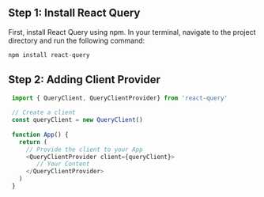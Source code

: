 ## Step 1: Install React Query
First, install React Query using npm. In your terminal, navigate to the project directory and run the following command:

```js
npm install react-query
```

## Step 2: Adding Client Provider
```js
 import { QueryClient, QueryClientProvider} from 'react-query'
 
 // Create a client
 const queryClient = new QueryClient()
 
 function App() {
   return (
     // Provide the client to your App
     <QueryClientProvider client={queryClient}>
        // Your Content
     </QueryClientProvider>
   )
 }
 ```